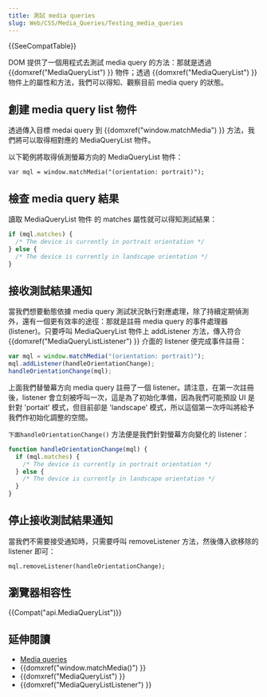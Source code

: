 ```yaml
---
title: 測試 media queries
slug: Web/CSS/Media_Queries/Testing_media_queries
---
```

{{SeeCompatTable}}

DOM 提供了一個用程式去測試 media query 的方法：那就是透過 {{domxref("MediaQueryList") }} 物件；透過 {{domxref("MediaQueryList") }} 物件上的屬性和方法，我們可以得知、觀察目前 media query 的狀態。

## 創建 media query list 物件

透過傳入目標 medai query 到 {{domxref("window.matchMedia") }} 方法，我們將可以取得相對應的 MediaQueryList 物件。

以下範例將取得偵測螢幕方向的 MediaQueryList 物件：

```plain
var mql = window.matchMedia("(orientation: portrait)");
```

## 檢查 media query 結果

讀取 MediaQueryList 物件 的 matches 屬性就可以得知測試結果：

```js
if (mql.matches) {
  /* The device is currently in portrait orientation */
} else {
  /* The device is currently in landscape orientation */
}
```

## 接收測試結果通知

當我們想要動態依據 media query 測試狀況執行對應處理，除了持續定期偵測外，還有一個更有效率的途徑：那就是註冊 media query 的事件處理器 (listener)。只要呼叫 MediaQueryList 物件上 addListener 方法，傳入符合 {{domxref("MediaQueryListListener") }} 介面的 listener 便完成事件註冊：

```js
var mql = window.matchMedia("(orientation: portrait)");
mql.addListener(handleOrientationChange);
handleOrientationChange(mql);
```

上面我們替螢幕方向 media query 註冊了一個 listener。請注意，在第一次註冊後，listener 會立刻被呼叫一次，這是為了初始化準備，因為我們可能預設 UI 是針對 'portait' 模式，但目前卻是 'landscape' 模式，所以這個第一次呼叫將給予我們作初始化調整的空間。

`下面handleOrientationChange()` 方法便是我們針對螢幕方向變化的 listener：

```js
function handleOrientationChange(mql) {
  if (mql.matches) {
    /* The device is currently in portrait orientation */
  } else {
    /* The device is currently in landscape orientation */
  }
}
```

## 停止接收測試結果通知

當我們不需要接受通知時，只需要呼叫 removeListener 方法，然後傳入欲移除的 listener 即可：

```plain
mql.removeListener(handleOrientationChange);
```

## 瀏覽器相容性

{{Compat("api.MediaQueryList")}}

## 延伸閱讀

- [Media queries](/zh-TW/docs/CSS/Media_queries)
- {{domxref("window.matchMedia()") }}
- {{domxref("MediaQueryList") }}
- {{domxref("MediaQueryListListener") }}
